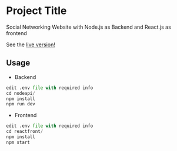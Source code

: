 # Project Title

Social Networking Website with Node.js as Backend and React.js as frontend

See the [live version!](https://comicsghor-3a6a7.firebaseapp.com/)

## Usage
* Backend
```python
edit .env file with required info
cd nodeapi/
npm install
npm run dev
```
* Frontend
```python
edit .env file with required info
cd reactfront/
npm install
npm start
```
